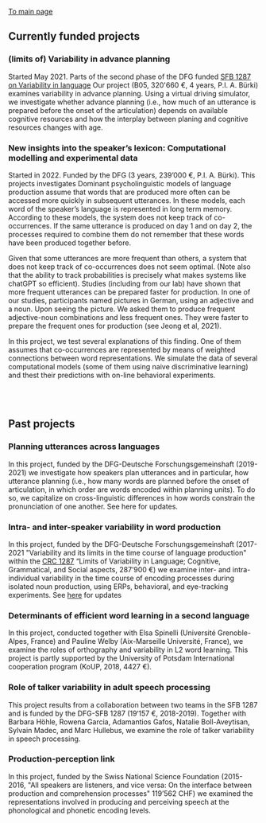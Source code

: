 

[To main page](https://audreyburki.github.io/Website/)

## Currently funded projects 

### (limits of) Variability in advance planning
Started May 2021. Parts of the second phase of the DFG funded [SFB 1287 on Variability in language](https://www.uni-potsdam.de/de/sfb1287/uebersicht.html)
Our project (B05, 320'660 €, 4 years, P.I. A. Bürki) examines variability in advance planning. Using a virtual driving simulator, we investigate whether advance planning (i.e., how much of an utterance is prepared before the onset of the articulation) depends on available cognitive resources and how the interplay between planing and cognitive resources changes with age.<br/>


### New insights into the speaker’s lexicon: Computational modelling and experimental data
Started in 2022. Funded by the DFG (3 years, 239’000 €, P.I. A. Bürki). 
This projects investigates
Dominant psycholinguistic models of language production assume that words that are produced more often can be accessed more quickly in subsequent utterances. In these models, each word of the speaker’s language is represented in long term memory. According to these models, the system does not keep track of co-occurrences. If the same utterance is produced on day 1 and on day 2, the processes required to combine them do not remember that these words have been produced together before. 

Given that some utterances are more frequent than others, a system that does not keep track of co-occurrences does not seem optimal. (Note also that the ability to track probabilities is precisely what makes systems like chatGPT so efficient). Studies (including from our lab) have shown that more frequent utterances can be prepared faster for production. In one of our studies, participants named pictures in German, using an adjective and a noun. Upon seeing the picture. We asked them to produce frequent adjective-noun combinations and less frequent ones. They were faster to prepare the frequent ones for production (see Jeong et al, 2021).

In this project, we test several explanations of this finding. One of them assumes that co-occurrences are represented by means of weighted connections between word representations. We simulate the data of several computational models (some of them using naive discriminative learning) and thest their predictions with on-line behavioral experiments.


 <br/> <br/>
 
  
## Past projects

### Planning utterances across languages 
In this project, funded by the DFG-Deutsche Forschungsgemeinshaft (2019-2021) we investigate how speakers plan utterances and in particular, how utterance planning (i.e., how many words are planned before the onset of articulation, in which order are words encoded within planning units). To do so, we capitalize on cross-linguistic differences in how words constrain the pronunciation of one another. See here for updates.


### Intra- and inter-speaker variability in word production
In this project, funded by the DFG-Deutsche Forschungsgemeinshaft (2017-2021 "Variability and its limits in the time course of language production" within the [CRC 1287](https://www.uni-potsdam.de/de/sfb1287/uebersicht.html) “Limits of Variability in Language; Cognitive, Grammatical, and Social aspects, 287’900 €) we examine inter- and intra-individual variability in the time course of encoding processes during isolated noun production, using ERPs, behavioral, and eye-tracking experiments. See [here](https://www.uni-potsdam.de/de/sfb1287/teilprojekte/cluster-b/projekt-b05) for updates 


### Determinants of efficient word learning in a second language
In this project, conducted together with Elsa Spinelli (Université Grenoble-Alpes, France) and Pauline Welby (Aix-Marseille Université, France), we examine the roles of orthography and variability in L2 word learning. This project is partly supported by the University of Potsdam International cooperation program (KoUP, 2018, 4427 €). 


### Role of talker variability in adult speech processing
This project results from a collaboration between two teams in the SFB 1287 and is funded by the DFG-SFB 1287 (19‘157 €, 2018-2019). Together with Barbara Höhle, Rowena Garcia, Adamantios Gafos, Natalie Boll-Aveytisan, Sylvain Madec, and Marc Hullebus, we examine the role of talker variability in speech processing. 


### Production-perception link
In this project, funded by the Swiss National Science Foundation (2015-2016, "All speakers are listeners, and vice versa: On the interface between production and comprehension processes" 119’562 CHF) we examined the representations involved in producing and perceiving speech at the phonological and phonetic encoding levels.
